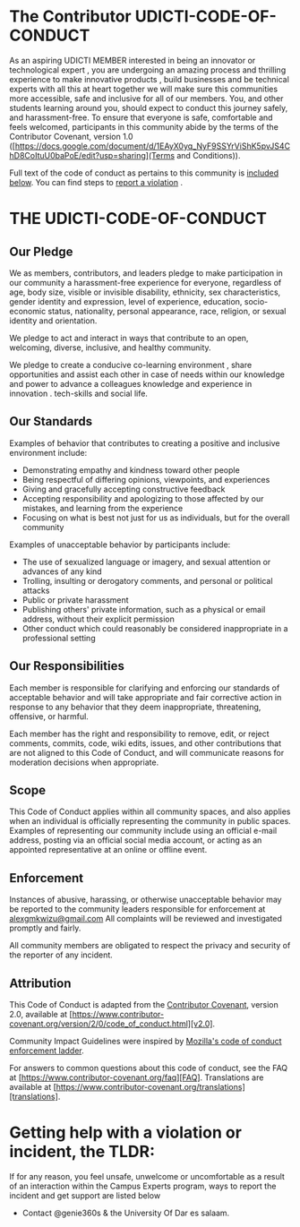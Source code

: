 # The Contributor UDICTI-CODE-OF-CONDUCT

As an aspiring UDICTI MEMBER interested in being an innovator or technological expert , you are undergoing an amazing process and thrilling experience to make innovative products , build businesses and be technical experts with all this at heart together we will make sure this  communities more accessible, safe and inclusive for all of our members. You, and other students learning around you, should expect to conduct this journey safely, and harassment-free. To ensure that everyone is safe, comfortable and feels welcomed, participants in this community abide by the terms of the Contributor Covenant, version 1.0 ([https://docs.google.com/document/d/1EAyX0yq_NyF9SSYrViShK5pvJS4ChD8CoItuU0baPoE/edit?usp=sharing](Terms and Conditions)). 

Full text of the code of conduct as pertains to this community is [included below](https://docs.google.com/document/d/1EAyX0yq_NyF9SSYrViShK5pvJS4ChD8CoItuU0baPoE/edit?usp=sharing). You can find steps to [report a violation](https://forms.gle/wMFjrvvqbC2maKnV9) .

# THE UDICTI-CODE-OF-CONDUCT

## Our Pledge

We as members, contributors, and leaders pledge to make participation in our
community a harassment-free experience for everyone, regardless of age, body
size, visible or invisible disability, ethnicity, sex characteristics, gender
identity and expression, level of experience, education, socio-economic status,
nationality, personal appearance, race, religion, or sexual identity
and orientation.

We pledge to act and interact in ways that contribute to an open, welcoming,
diverse, inclusive, and healthy community.

We  pledge to create a conducive co-learning environment , share opportunities and assist each other in case of needs within our knowledge and power to advance a colleagues knowledge and experience in innovation . tech-skills and social life.

## Our Standards

Examples of behavior that contributes to creating a positive and inclusive environment
include:

* Demonstrating empathy and kindness toward other people
* Being respectful of differing opinions, viewpoints, and experiences
* Giving and gracefully accepting constructive feedback
* Accepting responsibility and apologizing to those affected by our mistakes,
  and learning from the experience
* Focusing on what is best not just for us as individuals, but for the
  overall community

Examples of unacceptable behavior by participants include:

* The use of sexualized language or imagery, and sexual attention or
  advances of any kind
* Trolling, insulting or derogatory comments, and personal or political attacks
* Public or private harassment
* Publishing others' private information, such as a physical or email
  address, without their explicit permission
* Other conduct which could reasonably be considered inappropriate in a
  professional setting

## Our Responsibilities

Each member is responsible for clarifying and enforcing our standards of
acceptable behavior and will take appropriate and fair corrective action in
response to any behavior that they deem inappropriate, threatening, offensive,
or harmful.

Each member has the right and responsibility to remove, edit, or reject
comments, commits, code, wiki edits, issues, and other contributions that are
not aligned to this Code of Conduct, and will communicate reasons for moderation
decisions when appropriate.

## Scope

This Code of Conduct applies within all community spaces, and also applies when
an individual is officially representing the community in public spaces.
Examples of representing our community include using an official e-mail address,
posting via an official social media account, or acting as an appointed
representative at an online or offline event.

## Enforcement

Instances of abusive, harassing, or otherwise unacceptable behavior may be
reported to the community leaders responsible for enforcement at
alexgmkwizu@gmail.com
All complaints will be reviewed and investigated promptly and fairly.

All community members are obligated to respect the privacy and security of the
reporter of any incident.
## Attribution

This Code of Conduct is adapted from the [Contributor Covenant][homepage],
version 2.0, available at
[https://www.contributor-covenant.org/version/2/0/code_of_conduct.html][v2.0].

Community Impact Guidelines were inspired by 
[Mozilla's code of conduct enforcement ladder][Mozilla CoC].

For answers to common questions about this code of conduct, see the FAQ at
[https://www.contributor-covenant.org/faq][FAQ]. Translations are available 
at [https://www.contributor-covenant.org/translations][translations].

[homepage]: https://www.contributor-covenant.org
[v2.0]: https://www.contributor-covenant.org/version/2/0/code_of_conduct.html
[Mozilla CoC]: https://github.com/mozilla/diversity
[FAQ]: https://www.contributor-covenant.org/faq
[translations]: https://www.contributor-covenant.org/translations

# Getting help with a violation or incident, the TLDR:

If for any reason, you feel unsafe, unwelcome or uncomfortable as a result of an interaction within the Campus Experts program, ways to report the incident and get support are listed below

-   Contact @genie360s & the University Of Dar es salaam.